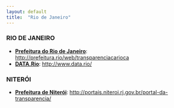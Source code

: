 ```yaml
---
layout: default
title:  "Rio de Janeiro"
---
```


### RIO DE JANEIRO

-   **[Prefeitura do Rio de Janeiro](http://prefeitura.rio/web/transparenciacarioca)**: http://prefeitura.rio/web/transparenciacarioca
-   **[DATA.Rio](http://www.data.rio/)**: http://www.data.rio/

### NITERÓI

-   **[Prefeitura de Niterói](http://portais.niteroi.rj.gov.br/portal-da-transparencia/)**: http://portais.niteroi.rj.gov.br/portal-da-transparencia/
